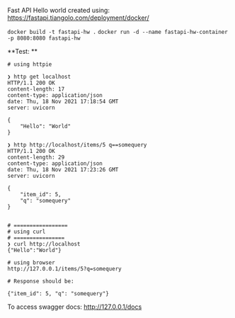 Fast API Hello world created using: 
https://fastapi.tiangolo.com/deployment/docker/

`docker build -t fastapi-hw .`
`docker run -d --name fastapi-hw-container -p 8080:8080 fastapi-hw`

**Test: **

```
# using httpie

❯ http get localhost
HTTP/1.1 200 OK
content-length: 17
content-type: application/json
date: Thu, 18 Nov 2021 17:18:54 GMT
server: uvicorn

{
    "Hello": "World"
}

❯ http http://localhost/items/5 q==somequery
HTTP/1.1 200 OK
content-length: 29
content-type: application/json
date: Thu, 18 Nov 2021 17:23:26 GMT
server: uvicorn

{
    "item_id": 5,
    "q": "somequery"
}


# =================
# using curl
# ================
❯ curl http://localhost
{"Hello":"World"}

# using browser
http://127.0.0.1/items/5?q=somequery

# Response should be: 

{"item_id": 5, "q": "somequery"}
```

To access swagger docs: 
http://127.0.0.1/docs
